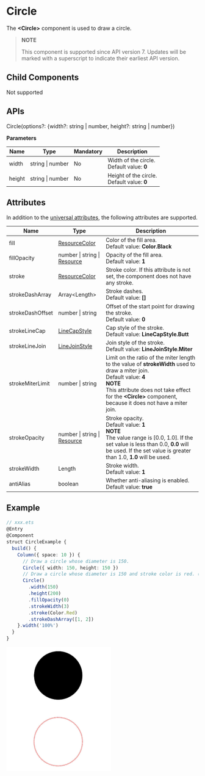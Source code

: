 # Circle

 The **\<Circle>** component is used to draw a circle.

>  **NOTE**
>
>  This component is supported since API version 7. Updates will be marked with a superscript to indicate their earliest API version.


## Child Components

Not supported


## APIs

Circle(options?: {width?: string | number, height?: string | number})

**Parameters**

| Name| Type| Mandatory| Description|
| -------- | -------- | -------- | -------- |
| width | string \| number | No| Width of the circle.<br>Default value: **0**|
| height | string \| number | No| Height of the circle.<br>Default value: **0**|

## Attributes

In addition to the [universal attributes](ts-universal-attributes-size.md), the following attributes are supported.

| Name| Type| Description|
| -------- | -------- | -------- |
| fill | [ResourceColor](ts-types.md#resourcecolor8) | Color of the fill area.<br>Default value: **Color.Black**|
| fillOpacity | number \| string \| [Resource](ts-types.md#resource)| Opacity of the fill area.<br>Default value: **1**|
| stroke | [ResourceColor](ts-types.md#resourcecolor8) | Stroke color. If this attribute is not set, the component does not have any stroke.|
| strokeDashArray | Array&lt;Length&gt; | Stroke dashes.<br>Default value: **[]** |
| strokeDashOffset | number \| string  | Offset of the start point for drawing the stroke.<br>Default value: **0**|
| strokeLineCap | [LineCapStyle](ts-appendix-enums.md#linecapstyle) | Cap style of the stroke.<br>Default value: **LineCapStyle.Butt**|
| strokeLineJoin | [LineJoinStyle](ts-appendix-enums.md#linejoinstyle) | Join style of the stroke.<br>Default value: **LineJoinStyle.Miter**|
| strokeMiterLimit | number \| string | Limit on the ratio of the miter length to the value of **strokeWidth** used to draw a miter join.<br>Default value: **4**<br>**NOTE**<br>This attribute does not take effect for the **\<Circle>** component, because it does not have a miter join.|
| strokeOpacity | number \| string \| [Resource](ts-types.md#resource)| Stroke opacity.<br>Default value: **1**<br>**NOTE**<br>The value range is [0.0, 1.0]. If the set value is less than 0.0, **0.0** will be used. If the set value is greater than 1.0, **1.0** will be used.|
| strokeWidth | Length | Stroke width.<br>Default value: **1**|
| antiAlias | boolean | Whether anti-aliasing is enabled.<br>Default value: **true**|


## Example

```ts
// xxx.ets
@Entry
@Component
struct CircleExample {
  build() {
    Column({ space: 10 }) {
      // Draw a circle whose diameter is 150.
      Circle({ width: 150, height: 150 })
      // Draw a circle whose diameter is 150 and stroke color is red. (If the width and height values are different, the smaller value will be used as the diameter.)
      Circle()
        .width(150)
        .height(200)
        .fillOpacity(0)
        .strokeWidth(3)
        .stroke(Color.Red)
        .strokeDashArray([1, 2])
    }.width('100%')
  }
}
```

![en-us_image_0000001219744191](figures/en-us_image_0000001219744191.png)

